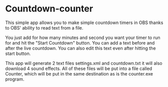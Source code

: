 # Countdown-counter
This simple app allows you to make simple countdown timers in OBS 
thanks to OBS' ability to read text from a file.

You just add for how many minutes and second you want your timer to run for
and hit the "Start Countdown" button. You can add a text before and after
the live countdown. You can also edit this text even after hitting the start button.

This app will generate 2 text files settings.xml and countdown.txt 
it will also download 4 sound effects. All of these files will be put into a file
called Counter, which will be put in the same destination as is the counter.exe program.


